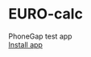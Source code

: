 # EURO-calc
PhoneGap test app
<br /><a href="https://build.phonegap.com/apps/1638651">Install app</a>

